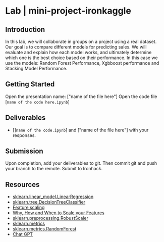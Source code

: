 # Lab | mini-project-ironkaggle

## Introduction

In this lab, we will collaborate in groups on a project using a real dataset. 
Our goal is to compare different models for predicting sales. We will evaluate and explain how each model works, and ultimately determine which one is the best choice based on their performance.
In this case we use the models: Random Forest Performance, Xgbboost performance and Stacking Model Performance.
 

## Getting Started

Open the presentation name: ["name of the file here"]
Open the code file [`name of the code here.ipynb`] 

## Deliverables

- []`name of the code.ipynb`] and ["name of the file here"] with your responses.

## Submission

Upon completion, add your deliverables to git. Then commit git and push your branch to the remote. Submit to Ironhack.

## Resources

- [sklearn.linear_model.LinearRegression](https://scikit-learn.org/stable/modules/generated/sklearn.linear_model.LogisticRegression.html)
- [sklearn.tree.DecisionTreeClassifier](https://scikit-learn.org/stable/modules/generated/sklearn.tree.DecisionTreeClassifier.html)
- [Feature scaling](https://en.wikipedia.org/wiki/Feature_scaling)
- [Why, How and When to Scale your Features](https://medium.com/greyatom/why-how-and-when-to-scale-your-features-4b30ab09db5e)
- [sklearn.preprocessing.RobustScaler](https://scikit-learn.org/stable/modules/generated/sklearn.preprocessing.RobustScaler.html)
- [sklearn.metrics](https://scikit-learn.org/stable/modules/classes.html#module-sklearn.metrics)
- [sklearn.metrics.RandomForest](https://scikit-learn.org/stable/modules/generated/sklearn.ensembleRandomForestClassifier.html)
- [Chat GPT](https://chatgpt.com)
